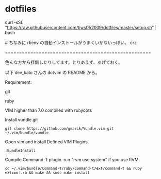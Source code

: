 dotfiles
========

curl -sSL "https://raw.githubusercontent.com/tjws052009/dotfiles/master/setup.sh" | bash

\# ちなみに rbenv の自動インストールがうまくいかないっぽい。 orz

====================================================

色んな方から拝借したりしてます。とりあえず、あげておく。

以下 dev_kato さんの dotvim の README から。

Requirement:


git

ruby

VIM higher than 7.0 compiled with rubyopts


Install vundle.git 

`git clone https://github.com/gmarik/Vundle.vim.git ~/.vim/bundle/vundle`

Open vim and install Defined VIM Plugins. 

`:BundleInstall`

Compile Command-T plugin. run "rvm use system" if you use RVM. 

`cd ~/.vim/bundle/Command-T/ruby/command-t/ext/command-t && ruby extconf.rb && make && sudo make install`
